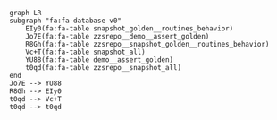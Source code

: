 <!--- BQMAKE_DATASET: BEGIN -->
```mermaid
graph LR
subgraph "fa:fa-database v0"
	EIy0(fa:fa-table snapshot_golden__routines_behavior)
	Jo7E(fa:fa-table zzsrepo__demo__assert_golden)
	R8Gh(fa:fa-table zzsrepo__snapshot_golden__routines_behavior)
	Vc+T(fa:fa-table snapshot_all)
	YU88(fa:fa-table demo__assert_golden)
	t0qd(fa:fa-table zzsrepo__snapshot_all)
end
Jo7E --> YU88
R8Gh --> EIy0
t0qd --> Vc+T
t0qd --> t0qd
```
<!--- BQMAKE_DATASET: END -->